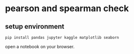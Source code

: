 # pearson and spearman check

## setup environment

```shell
pip install pandas jupyter kaggle matplotlib seaborn
```

open a notebook on your browser.
